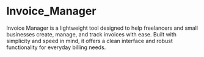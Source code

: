 # Invoice_Manager

Invoice Manager is a lightweight tool designed to help freelancers and small businesses create, manage, and track invoices with ease. Built with simplicity and speed in mind, it offers a clean interface and robust functionality for everyday billing needs.
